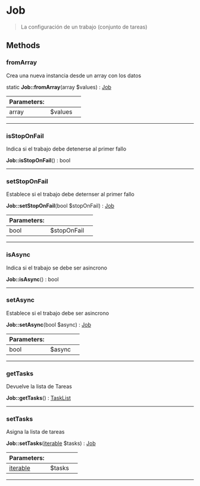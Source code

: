 
                                                                                                                                            
    
# Job


> La configuración de un trabajo (conjunto de tareas)
>
> 








## Methods

### fromArray
Crea una nueva instancia desde un array con los datos


static **Job::fromArray**(array $values) : [Job](../../../../Job.md)


|Parameters: | | |
| --- | --- | --- |
|array |$values |  |

---


### isStopOnFail
Indica si el trabajo debe detenerse al primer fallo


**Job::isStopOnFail**() : bool



---


### setStopOnFail
Establece si el trabajo debe deternser al primer fallo


**Job::setStopOnFail**(bool $stopOnFail) : [Job](../../../../Job.md)


|Parameters: | | |
| --- | --- | --- |
|bool |$stopOnFail |  |

---


### isAsync
Indica si el trabajo se debe ser asincrono


**Job::isAsync**() : bool



---


### setAsync
Establece si el trabajo debe ser asincrono


**Job::setAsync**(bool $async) : [Job](../../../../Job.md)


|Parameters: | | |
| --- | --- | --- |
|bool |$async |  |

---


### getTasks
Devuelve la lista de Tareas


**Job::getTasks**() : [TaskList](../../../../TaskList.md)



---


### setTasks
Asigna la lista de tareas


**Job::setTasks**([iterable](../../../../iterable.md) $tasks) : [Job](../../../../Job.md)


|Parameters: | | |
| --- | --- | --- |
|[iterable](../../../../iterable.md) |$tasks |  |

---


                                                                                                                                                                                                                                                                                                                                                                                                            
    
                                                                                                                                                                                                                                                                             
                